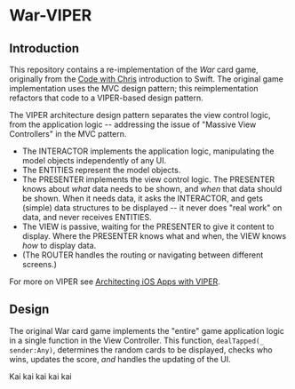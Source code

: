 # War-VIPER

## Introduction 

This repository contains a re-implementation of the *War* card game, originally from the [Code with Chris](http://codewithchris.com) introduction to Swift. The original game implementation uses the MVC design pattern; this reimplementation refactors that code to a VIPER-based design pattern. 

The VIPER architecture design pattern separates the view control logic, from the application logic -- addressing the issue of "Massive View Controllers" in the MVC pattern. 
* The INTERACTOR implements the application logic, manipulating the model objects independently of any UI.  
* The ENTITIES represent the model objects. 
* The PRESENTER implements the view control logic. The PRESENTER knows about _what_ data needs to be shown, and _when_ that data should be shown. When it needs data, it asks the INTERACTOR, and gets (simple) data structures to be displayed -- it never does "real work" on data, and never receives ENTITIES. 
* The VIEW is passive, waiting for the PRESENTER to give it content to display. Where the PRESENTER knows what and when, the VIEW knows _how_ to display data. 
* (The ROUTER handles the routing or navigating between different screens.) 

For more on VIPER see [Architecting iOS Apps with VIPER](https://www.objc.io/issues/13-architecture/viper/). 

## Design 

The original War card game implements the "entire" game application logic in a single function in the View Controller. This function, `dealTapped(_ sender:Any)`, determines the random cards to be displayed, checks who wins, updates the score, _and_ handles the updating of the UI. 

Kai kai kai kai kai 
